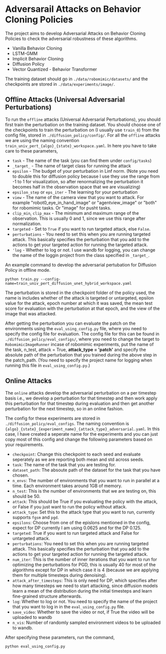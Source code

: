 # Adversarail Attacks on Behavior Cloning Policies

The project aims to develop Adversarial Attacks on Behavior Cloning Policies to check the adversarial robustness of these algorithms.
- Vanilla Behavior Cloning
- LSTM-GMM
- Implicit Behavior Cloning
- Diffusion Policy
- Vector Quantized - Behavior Transformer

The training dataset should go in `./data/robomimic/datasets/` and the checkpoints are stored in `./data/experiments/image/`. 

## Offline Attacks (Universal Adversarial Perturbations)
To run the `offline` attacks (Universal Adversarial Perturbations), you should first train the perturbation on the training dataset.
You should choose one of the checkpoints to train the perturbation on (I usually use `train_0`) from the config file, stored in `./diffusion_policy/config/`.
For all the `offline` attacks we are using the naming convention `train_univ_pert_{algo}_{state}_workspace.yaml`.
In here you have to take care to these parameters,
- `task` - The name of the task (you can find them under `config/tasks`)
- `_target_` - The name of target class for running the attack
- `epsilon` - The budget of your perturbation in Linf norm. (Note you need to double this for diffusion policy because I use they use the range from -1 to 1 for visualization, so after renormalizing the perturbation it becomes half in the observation space that we are visualizing)
- `epsilon_step` or `eps_iter` - The learning for your perturbation
- `view` - The name of the camera view that you want to attack. For example "robot0_eye_in_hand_image" or "agentview_image" or "both" for robomimic tasks. Or "image" for pusht tasks.
- `clip_min`, `clip_max` - The minimum and maximum range of the observation. This is usually 0 and 1, since we use this range after normalization. 
- `targeted` - Set to `True` if you want to run targeted attack, else `False`.
- `perturbations` - You need to set this when you are running targeted attack. This basically specifies the perturbation that you add to the actions to get your targeted action for running the targeted attack.
- `'log` - Whether to log or not. I use wandb for logging, you can change the name of the loggin project from the class specified in `_target_`. 

An example command to develop the adversarial pertubation for Diffusion Policy in offline mode.
```console
python train.py --config-name=train_univ_pert_diffusion_unet_hybrid_workspace.yaml
```

The perturbation is stored in the checkpoint folder of the policy used, the name is includes whether of the attack is targeted or untargeted, epsilon value
for the attack, epoch number at which it was saved, the mean test score for evaluation with the perturbation at that epoch, and the view of the image
that was attacked. 

After getting the perturbation you can evaluate the patch on the environments using the `eval_using_config.py` file, where you need to specify the config file for evaluation. 
The config file for this can be found in `./diffusion_policy/eval_configs/`, where you need to change the target to `RobomimicImageRunner` incase of robomimic experiments, put the name of the task, n_test, attack = True, **attack_type = 'patch'** and specify the absolute path of the perturbation that you trained during the above step in the patch_path. (You need to specify the project name for logging when running this file in `eval_using_config.py`.)


## Online Attacks
The `online` attacks develop the adversarial perturbation on a per timestep basis i.e., we develop a perturbation for that timestep and then work apply this perturbation for that timestep during evaluation and then get another perturbation for the next timestep, so in an online fashion.

The config for these experiments are stored in `./diffusion_policy/eval_configs`. The naming convention is `{algo}_{state}_{experiment_name}_{attack_type}_adversarial.yaml`. 
In this case, I have created a seperate name for the experiments and you can just copy most of this config and change the following parameters based on your requirements.

- `checkpoint`: Change this checkpoint to each seed and evaluate seperately as we are reporting both mean and std across seeds.
- `task`: The name of the task that you are testing for.
- `dataset_path`: The absoute path of the dataset for the task that you have chosen. 
- `n_envs`: The number of environments that you want to run in parallel at a time. Each environment takes around 1GB of memory.
- `n_test`: This is the number of environments that we are testing on, this should be 50. 
- `attack`: This should be True if you evaluating the policy with the attack, or False if you just want to run the policy without attack.
- `attack_type`: Set this to the attack type that you want to run, currently supports `fgsm` and `pgd`.
- `epsilons`: Choose from one of the epislons mentioned in the config, expect for DP currently I am using 0.0625 and for the DP 0.125. 
- `targeted`: True if you want to run targeted attack and False for untargeted attack. 
- `perturbations`: You need to set this when you are running targeted attack. This basically specifies the perturbation that you add to the actions to get your targeted action for running the targeted attack.
- `num_iter`: This is the number of inner iterations that you want to run for optimizing the perturbations for PGD, this is usually 40 for most of the algorithms except for DP in which case it is 4 (because we are applying them for multiple timesteps during denoising). 
- `attack_after_timesteps`: This is only need for DP, which specifies after how many timesteps we need to start attacking, since diffusion models learn a mean of the distribution during the initial timesteps and learn fine-grained structure afterwards. 
- `log`: Whether to log or not. You need to specify the name of the project that you want to log in in the `eval_using_config.py` file. 
- `save_video`: Whether to save the video or not, if True the video will be uploaded to wandb
- `n_vis`: Number of randomly sampled environment videos to be uploaded to wandb.


After specifying these parameters, run the command,
```console
python eval_using_config.py
```

